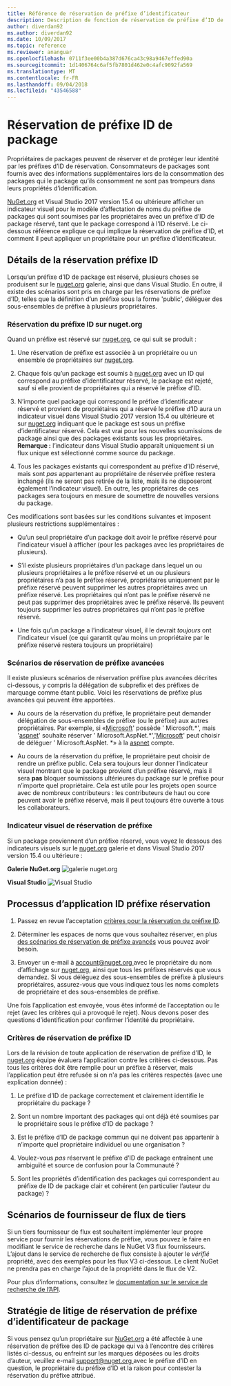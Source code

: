 ```yaml
---
title: Référence de réservation de préfixe d’identificateur
description: Description de fonction de réservation de préfixe d’ID de package et le guide de l’auteur.
author: diverdan92
ms.author: diverdan92
ms.date: 10/09/2017
ms.topic: reference
ms.reviewer: ananguar
ms.openlocfilehash: 0711f3ee00b4a387d676ca43c98a9467effed90a
ms.sourcegitcommit: 1d1406764c6af5fb7801d462e0c4afc9092fa569
ms.translationtype: MT
ms.contentlocale: fr-FR
ms.lasthandoff: 09/04/2018
ms.locfileid: "43546588"
---
```

# <a name="package-id-prefix-reservation"></a>Réservation de préfixe ID de package

Propriétaires de packages peuvent de réserver et de protéger leur identité par les préfixes d’ID de réservation. Consommateurs de packages sont fournis avec des informations supplémentaires lors de la consommation des packages qui le package qu’ils consomment ne sont pas trompeurs dans leurs propriétés d’identification. 

[NuGet.org](https://www.nuget.org/) et Visual Studio 2017 version 15.4 ou ultérieure afficher un indicateur visuel pour le modèle d’affectation de noms du préfixe de packages qui sont soumises par les propriétaires avec un préfixe d’ID de package réservé, tant que le package correspond à l’ID réservé. Le ci-dessous référence explique ce qui implique la réservation de préfixe d’ID, et comment il peut appliquer un propriétaire pour un préfixe d’identificateur.

## <a name="id-prefix-reservation-details"></a>Détails de la réservation préfixe ID

Lorsqu’un préfixe d’ID de package est réservé, plusieurs choses se produisent sur le [nuget.org](https://www.nuget.org/) galerie, ainsi que dans Visual Studio. En outre, il existe des scénarios sont pris en charge par les réservations de préfixe d’ID, telles que la définition d’un préfixe sous la forme 'public', déléguer des sous-ensembles de préfixe à plusieurs propriétaires.

### <a name="id-prefix-reservation-on-nugetorg"></a>Réservation du préfixe ID sur nuget.org

Quand un préfixe est réservé sur [nuget.org](https://www.nuget.org/), ce qui suit se produit :

1. Une réservation de préfixe est associée à un propriétaire ou un ensemble de propriétaires sur [nuget.org](https://www.nuget.org/).

1. Chaque fois qu’un package est soumis à [nuget.org](https://www.nuget.org/) avec un ID qui correspond au préfixe d’identificateur réservé, le package est rejeté, sauf si elle provient de propriétaires qui a réservé le préfixe d’ID.

1. N’importe quel package qui correspond le préfixe d’identificateur réservé et provient de propriétaires qui a réservé le préfixe d’ID aura un indicateur visuel dans Visual Studio 2017 version 15.4 ou ultérieure et sur [nuget.org](https://www.nuget.org/) indiquant que le package est sous un préfixe d’identificateur réservé. Cela est vrai pour les nouvelles soumissions de package ainsi que des packages existants sous les propriétaires. **Remarque :** l’indicateur dans Visual Studio apparaît uniquement si un flux unique est sélectionné comme source du package.

1. Tous les packages existants qui correspondent au préfixe d’ID réservé, mais sont *pas* appartenant au propriétaire de réservée préfixe restera inchangé (ils ne seront pas retirée de la liste, mais ils ne disposeront également l’indicateur visuel). En outre, les propriétaires de ces packages sera toujours en mesure de soumettre de nouvelles versions du package.

Ces modifications sont basées sur les conditions suivantes et imposent plusieurs restrictions supplémentaires :

- Qu’un seul propriétaire d’un package doit avoir le préfixe réservé pour l’indicateur visuel à afficher (pour les packages avec les propriétaires de plusieurs).

- S’il existe plusieurs propriétaires d’un package dans lequel un ou plusieurs propriétaires a le préfixe réservé et un ou plusieurs propriétaires n’a pas le préfixe réservé, propriétaires uniquement par le préfixe réservé peuvent supprimer les autres propriétaires avec un préfixe réservé. Les propriétaires qui n’ont pas le préfixe réservé ne peut pas supprimer des propriétaires avec le préfixe réservé. Ils peuvent toujours supprimer les autres propriétaires qui n’ont pas le préfixe réservé.

- Une fois qu’un package a l’indicateur visuel, il le devrait *toujours* ont l’indicateur visuel (ce qui garantit qu’au moins un propriétaire par le préfixe réservé restera toujours un propriétaire)

### <a name="advanced-prefix-reservation-scenarios"></a>Scénarios de réservation de préfixe avancées

Il existe plusieurs scénarios de réservation préfixe plus avancées décrites ci-dessous, y compris la délégation de subprefix et des préfixes de marquage comme étant public. Voici les réservations de préfixe plus avancées qui peuvent être apportées. 

- Au cours de la réservation du préfixe, le propriétaire peut demander délégation de sous-ensembles de préfixe (ou le préfixe) aux autres propriétaires. Par exemple, si «[Microsoft](https://www.nuget.org/profiles/microsoft)' possède ' Microsoft.\*', mais '[aspnet](https://www.nuget.org/profiles/aspnet)' souhaite réserver ' Microsoft.AspNet.\*','[Microsoft](https://www.nuget.org/profiles/microsoft)' peut choisir de déléguer ' Microsoft.AspNet. \*» à la [aspnet](https://www.nuget.org/profiles/aspnet) compte.

- Au cours de la réservation du préfixe, le propriétaire peut choisir de rendre un préfixe public. Cela sera toujours leur donner l’indicateur visuel montrant que le package provient d’un préfixe réservé, mais il sera **pas** bloquer soumissions ultérieures du package sur le préfixe pour n’importe quel propriétaire. Cela est utile pour les projets open source avec de nombreux contributeurs : les contributeurs de haut ou core peuvent avoir le préfixe réservé, mais il peut toujours être ouverte à tous les collaborateurs. 

### <a name="prefix-reservation-visual-indicator"></a>Indicateur visuel de réservation de préfixe

Si un package proviennent d’un préfixe réservé, vous voyez le dessous des indicateurs visuels sur le [nuget.org](https://www.nuget.org/) galerie et dans Visual Studio 2017 version 15.4 ou ultérieure :

**Galerie NuGet.org**
![galerie nuget.org](media/nuget-gallery-reserved-prefix.png)

**Visual Studio**
![Visual Studio](media/visual-studio-reserved-prefix.png)

## <a name="id-prefix-reservation-application-process"></a>Processus d’application ID préfixe réservation

1. Passez en revue l’acceptation [critères pour la réservation du préfixe ID](#id-prefix-reservation-criteria).

2. Déterminer les espaces de noms que vous souhaitez réserver, en plus [des scénarios de réservation de préfixe avancés](#advanced-prefix-reservation-scenarios) vous pouvez avoir besoin.

3. Envoyer un e-mail à [ account@nuget.org ](mailto:account@nuget.org) avec le propriétaire du nom d’affichage sur [nuget.org](https://www.nuget.org/), ainsi que tous les préfixes réservés que vous demandez. Si vous déléguez des sous-ensembles de préfixe à plusieurs propriétaires, assurez-vous que vous indiquez tous les noms complets de propriétaire et des sous-ensembles de préfixe.

Une fois l’application est envoyée, vous êtes informé de l’acceptation ou le rejet (avec les critères qui a provoqué le rejet). Nous devons poser des questions d’identification pour confirmer l’identité du propriétaire.

### <a name="id-prefix-reservation-criteria"></a>Critères de réservation de préfixe ID

Lors de la révision de toute application de réservation de préfixe d’ID, le [nuget.org](https://www.nuget.org/) équipe évaluera l’application contre les critères ci-dessous. Pas tous les critères doit être remplie pour un préfixe à réserver, mais l’application peut être refusée si on n'a pas les critères respectés (avec une explication donnée) :

1. Le préfixe d’ID de package correctement et clairement identifie le propriétaire du package ?

1. Sont un nombre important des packages qui ont déjà été soumises par le propriétaire sous le préfixe d’ID de package ?

1. Est le préfixe d’ID de package commun qui ne doivent pas appartenir à n’importe quel propriétaire individuel ou une organisation ?

1. Voulez-vous *pas* réservant le préfixe d’ID de package entraînent une ambiguïté et source de confusion pour la Communauté ?

1. Sont les propriétés d’identification des packages qui correspondent au préfixe de ID de package clair et cohérent (en particulier l’auteur du package) ?

## <a name="third-party-feed-provider-scenarios"></a>Scénarios de fournisseur de flux de tiers

Si un tiers fournisseur de flux est souhaitent implémenter leur propre service pour fournir les réservations de préfixe, vous pouvez le faire en modifiant le service de recherche dans le NuGet V3 flux fournisseurs. L’ajout dans le service de recherche de flux consiste à ajouter le *vérifié* propriété, avec des exemples pour les flux V3 ci-dessous. Le client NuGet ne prendra pas en charge l’ajout de la propriété dans le flux de V2.

Pour plus d’informations, consultez le [documentation sur le service de recherche de l’API](../api/search-query-service-resource.md).

## <a name="package-id-prefix-reservation-dispute-policy"></a>Stratégie de litige de réservation de préfixe d’identificateur de package
Si vous pensez qu’un propriétaire sur [NuGet.org](https://www.nuget.org) a été affectée à une réservation de préfixe des ID de package qui va à l’encontre des critères listés ci-dessus, ou enfreint sur les marques déposées ou les droits d’auteur, veuillez e-mail [ support@nuget.org ](mailto:support@nuget.org)avec le préfixe d’ID en question, le propriétaire du préfixe d’ID et la raison pour contester la réservation du préfixe attribué.

